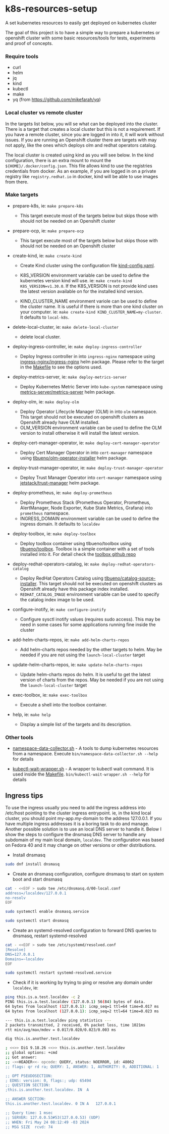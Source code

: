 # k8s-resources-setup
A set kubernetes resources to easily get deployed on kubernetes cluster

The goal of this project is to have a simple way to prepare a kubernetes or openshift cluster with some basic resources/tools for tests, experiments and proof of concepts. 

### Require tools

- curl
- helm
- jq
- kind
- kubectl
- make
- yq (from https://github.com/mikefarah/yq)

### Local cluster vs remote cluster

In the targets list below, you will se what can be deployed into the cluster. There is a target that creates a local cluster but this is not a requirement. If you have a remote cluster, since you are logged in into it, it will work without issues. If you are running an Openshift cluster there are targets with may not apply, like the ones which deploys olm and redhat operators catalog.

The local cluster is created using kind as you will see below. In the kind configuration, there is an extra mount to mount the `${HOME}/.docker/config.json`. This file allows kind to use the registries credentials from docker. As an example, if you are logged in on a private registry like `registry.redhat.io` in docker, kind will be able to use images from there.

### Make targets

  - prepare-k8s, ie: `make prepare-k8s`
    - This target execute most of the targets below but skips those with should not be needed on an Openshift cluster

  - prepare-ocp, ie: `make prepare-ocp`
    - This target execute most of the targets below but skips those with should not be needed on an Openshift cluster

  - create-kind, ie: `make create-kind`
    - Create Kind cluster using the configuration file [kind-config.yaml](local-cluster/kind-config.yaml).

    - K8S_VERSION environment variable can be used to define the kubernetes version kind will use. ie: `make create-kind K8S_VERSION=v1.30.0`. If the K8S_VERSION is not provide kind uses the latest version available on for the installed kind version.

    - KIND_CLUSTER_NAME environment variole can be used to define the cluster name. It is useful if there is more than one kind cluster on your computer. ie: `make create-kind KIND_CLUSTER_NAME=my-cluster`. It defaults to `local-k8s`.

  - delete-local-cluster, ie: `make delete-local-cluster`
    - delete local cluster.

  - deploy-ingress-controller, ie: `make deploy-ingress-controller`
    - Deploy Ingress controller in into `ingress-nginx` namespace using [ingress-nginx/ingress-nginx](https://github.com/kubernetes/ingress-nginx/tree/main/charts/ingress-nginx) helm package. Please refer to the target in the [Makefile](Makefile) to see the options used.

  - deploy-metrics-server, ie: `make deploy-metrics-server`
    - Deploy Kubernetes Metric Server into `kube-system` namespace using [metrics-server/metrics-server](https://github.com/kubernetes-sigs/metrics-server/tree/master/charts/metrics-server) helm package.

  - deploy-olm, ie: `make deploy-olm`
    - Deploy Operator Lifecycle Manager (OLM) in into `olm` namespace. This target should not be executed on openshift clusters as Openshift already have OLM installed.
    - OLM_VERSION environment variable can be used to define the OLM version to install otherwise it will install the latest version.

  - deploy-cert-manager-operator, ie: `make deploy-cert-manager-operator`
    - Deploy Cert Manager Operator in into `cert-manager` namespace using [tlbueno/olm-operator-installer](https://github.com/tlbueno/helm-charts/tree/main/charts/olm-operator-installer) helm package.

  - deploy-trust-manager-operator, ie: `make deploy-trust-manager-operator`
    - Deploy Trust Manager Operator into `cert-manager` namespace using [jetstack/trust-manager](https://github.com/cert-manager/trust-manager/tree/main/deploy/charts/trust-manager) helm package.

  - deploy-prometheus, ie: `make deploy-prometheus`
    - Deploy Prometheus Stack (Prometheus Operator, Prometheus, AlertManager, Node Exporter, Kube State Metrics, Grafana) into `prometheus` namespace.
    - INGRESS_DOMAIN environment variable can be used to define the ingress domain. It defaults to `localdev`

  - deploy-toolbox, ie: `make deploy-toolbox`
    - Deploy toolbox container using tlbueno/toolbox using [tlbueno/toolbox](https://github.com/tlbueno/helm-charts/tree/main/charts/toolbox). Toolbox is a simple container with a set of tools installed into it. For detail check the [toolbox github repo](https://github.com/tlbueno/toolbox)

  - deploy-redhat-operators-catalog, ie: `make deploy-redhat-operators-catalog`
    - Deploy RedHat Operators Catalog using [tlbueno/catalog-source-installer](https://github.com/tlbueno/helm-charts/tree/main/charts/catalog-source-installer). This target should not be executed on openshift clusters as Openshift already have this package index installed.
    - `REDHAT_CATALOG_IMAGE` environment variable can be used to specify the catalog index image to be used.

  - configure-inotify, ie: `make configure-inotify`
    - Configure sysctl inotify values (requires sudo access). This may be need in some cases for some applications running fine inside the cluster

  - add-helm-charts-repos, ie: `make add-helm-charts-repos`
    - Add helm-charts repos needed by the other targets to helm. May be needed if you are not using the `launch-local-cluster` target

  - update-helm-charts-repos, ie: `make update-helm-charts-repos`
    - Update helm-charts repos do helm. It is useful to get the latest version of charts from the repos. May be needed if you are not using the `launch-local-cluster` target

  - exec-toolbox, ie: `make exec-toolbox`
    - Execute a shell into the toolbox container.

  - help, ie: `make help`
    - Display a simple list of the targets and its description.

### Other tools

- [namespace-data-collector.sh](bin/namespace-data-collector.sh) - A tools to dump kubernetes resources from a namespace. Execute `bin/namespace-data-collector.sh --help` for details

- [kubectl-wait-wrapper.sh](bin/kubectl-wait-wrapper.sh) - A wrapper to kubectl wait command. It is used inside the [Makefile](Makefile). `bin/kubectl-wait-wrapper.sh --help` for details

## Ingress tips

To use the ingress usually you need to add the ingress address into /etc/host pointing to the cluster ingress entrypoint. ie, in the kind local cluster, you should point my-app.my-domain to the address 127.0.0.1. If you have multiple ingress addresses it is a boring task to do and manage. Another possible solution is to use an local DNS server to handle it. Below I show the steps to configure the dnsmasq DNS server to handle any subdomain of my main local domain, `localdev`. The configuration was based on Fedora 40 and it may change on other versions or other distributions.

- Install dnsmasq
```sh
sudo dnf install dnsmasq
```

- Create an dnsmasq configuration, configure dnsmasq to start on system boot and start dnsmasq
```sh
cat - <<EOF > sudo tee /etc/dnsmasq.d/00-local.conf
address=/localdev/127.0.0.1
no-resolv
EOF
```
```sh
sudo systemctl enable dnsmasq.service
```
```sh
sudo systemctl start dnsmasq
```

- Create an systemd-resolved configuration to forward DNS queries to dnsmasq, restart systemd-resolved
```sh
cat - <<EOF > sudo tee /etc/systemd/resolved.conf
[Resolve]
DNS=127.0.0.1
Domains=~localdev
EOF
```
```sh
sudo systemctl restart systemd-resolved.service
```

- Check if it is working by trying to ping or resolve any domain under `localdev`, ie:
```sh
ping this.is.a.test.localdev -c 2
PING this.is.a.test.localdev (127.0.0.1) 56(84) bytes of data.
64 bytes from localhost (127.0.0.1): icmp_seq=1 ttl=64 time=0.017 ms
64 bytes from localhost (127.0.0.1): icmp_seq=2 ttl=64 time=0.023 ms

--- this.is.a.test.localdev ping statistics ---
2 packets transmitted, 2 received, 0% packet loss, time 1021ms
rtt min/avg/max/mdev = 0.017/0.020/0.023/0.003 ms
```
```sh
dig this.is.another.test.localdev

; <<>> DiG 9.18.26 <<>> this.is.another.test.localdev
;; global options: +cmd
;; Got answer:
;; ->>HEADER<<- opcode: QUERY, status: NOERROR, id: 48062
;; flags: qr rd ra; QUERY: 1, ANSWER: 1, AUTHORITY: 0, ADDITIONAL: 1

;; OPT PSEUDOSECTION:
; EDNS: version: 0, flags:; udp: 65494
;; QUESTION SECTION:
;this.is.another.test.localdev.	IN	A

;; ANSWER SECTION:
this.is.another.test.localdev. 0 IN	A	127.0.0.1

;; Query time: 1 msec
;; SERVER: 127.0.0.53#53(127.0.0.53) (UDP)
;; WHEN: Fri May 24 08:12:49 -03 2024
;; MSG SIZE  rcvd: 74
```

